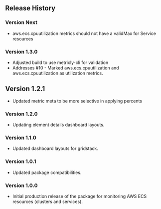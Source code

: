 ## Release History

### Version Next

* aws.ecs.cpuutilization metrics should not have a validMax for Service resources

### Version 1.3.0

* Adjusted build to use metricly-cli for validation
* Addresses #10 - Marked aws.ecs.cpuutilization and aws.ecs.cpuutilization as utilization metrics.

## Version 1.2.1

* Updated metric meta to be more selective in applying percents

### Version 1.2.0

* Updating element details dashboard layouts.

### Version 1.1.0

* Updated dashboard layouts for gridstack.

### Version 1.0.1

* Updated package compatibilities.

### Version 1.0.0

* Initial production release of the package for monitoring AWS ECS resources (clusters and services).
